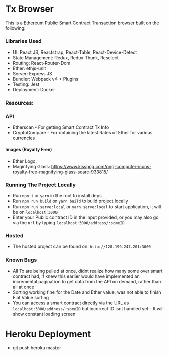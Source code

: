 # Tx Browser
This is a Ethereum Public Smart Contract Transaction browser built on the following:

### Libraries Used

- UI: React JS, Reactstrap, React-Table, React-Device-Detect
- State Management: Redux, Redux-Thunk, Reselect
- Routing: React-Router-Dom
- Ether: ethjs-unit
- Server: Express JS
- Bundler: Webpack v4 + Plugins
- Testing: Jest
- Deployment: Docker

### Resources:

### API
- Etherscan - For getting Smart Contract Tx Info
- CryptoCompare - For obtaining the latest Rates of Ether for various currencies

#### Images (Royalty Free)
- Ether Logo: 
- Maginfying Glass: https://www.kisspng.com/png-computer-icons-royalty-free-magnifying-glass-searc-933815/

### Running The Project Locally

- Run `npm i` or `yarn` in the root to install deps
- Run `npm run build` or `yarn build` to build project locally
- Run `npm run serve:local` or `yarn serve:local` to start application, it will be on `localhost:3000`
- Enter your Public contract ID in the input provided, or you may also go via the `url` by typing `localhost:3000/address/:someID`

### Hosted
- The hosted project can be found on: `http://128.199.247.201:3000`

### Known Bugs
- All Tx are being pulled at once, didnt realize how many some over smart contract had, if knew this earlier would have implemented an incremental pagination to get data from the API on demand, rather than all at once
- Sorting working fine for the Date and Ether value, was not able to finish Fiat Value sorting
- You can access a smart contract directly via the URL as `localhost:3000/address/:someID` but incorrect ID isnt handled yet - It will show constant loading screen


# Heroku Deployment
- git push heroku master
